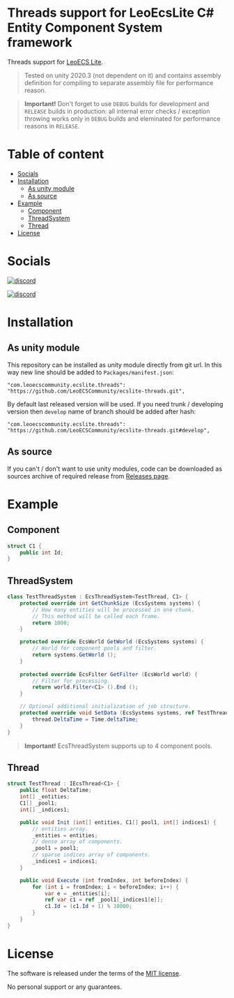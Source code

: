 # Threads support for LeoEcsLite C# Entity Component System framework
Threads support for [LeoECS Lite](https://github.com/LeoECSCommunity/ecslite).

> Tested on unity 2020.3 (not dependent on it) and contains assembly definition for compiling to separate assembly file for performance reason.

> **Important!** Don't forget to use `DEBUG` builds for development and `RELEASE` builds in production: all internal error checks / exception throwing works only in `DEBUG` builds and eleminated for performance reasons in `RELEASE`.

# Table of content
* [Socials](#socials)
* [Installation](#installation)
    * [As unity module](#as-unity-module)
    * [As source](#as-source)
* [Example](#example)
    * [Component](#component)
    * [ThreadSystem](#threadsystem)
    * [Thread](#thread)
* [License](#license)

# Socials
[![discord](https://img.shields.io/discord/963730852452388894.svg?label=New%20Community%20Discord%20server&style=for-the-badge&logo=discord)](https://discord.gg/ZAhCUv5YQt)

[![discord](https://img.shields.io/discord/404358247621853185.svg?label=Old%20Leo%20Discord%20server&style=for-the-badge&logo=discord)](https://discord.gg/5GZVde6)

# Installation

## As unity module
This repository can be installed as unity module directly from git url. In this way new line should be added to `Packages/manifest.json`:
```
"com.leoecscommunity.ecslite.threads": "https://github.com/LeoECSCommunity/ecslite-threads.git",
```
By default last released version will be used. If you need trunk / developing version then `develop` name of branch should be added after hash:
```
"com.leoecscommunity.ecslite.threads": "https://github.com/LeoECSCommunity/ecslite-threads.git#develop",
```

## As source
If you can't / don't want to use unity modules, code can be downloaded as sources archive of required release from [Releases page](`https://github.com/LeoECSCommunity/ecslite-threads-unity/releases`).

# Example

## Component
```csharp
struct C1 {
    public int Id;
}
```
## ThreadSystem
```csharp
class TestThreadSystem : EcsThreadSystem<TestThread, C1> {
    protected override int GetChunkSize (EcsSystems systems) {
        // How many entities will be processed in one chunk.
        // This method will be called each frame.
        return 1000;
    }

    protected override EcsWorld GetWorld (EcsSystems systems) {
        // World for component pools and filter.
        return systems.GetWorld ();
    }
    
    protected override EcsFilter GetFilter (EcsWorld world) {
        // Filter for processing.
        return world.Filter<C1> ().End ();
    }

    // Optional additional initialization of job structure.
    protected override void SetData (EcsSystems systems, ref TestThread thread) {
        thread.DeltaTime = Time.deltaTime;
    }
}
```
> **Important!** EcsThreadSystem supports up to 4 component pools.
 
## Thread
```csharp
struct TestThread : IEcsThread<C1> {
    public float DeltaTime;
    int[] _entities;
    C1[] _pool1;
    int[] _indices1;

    public void Init (int[] entities, C1[] pool1, int[] indices1) {
        // entities array.
        _entities = entities;
        // dense array of components.
        _pool1 = pool1;
        // sparse indices array of components.
        _indices1 = indices1;
    }

    public void Execute (int fromIndex, int beforeIndex) {
        for (int i = fromIndex; i < beforeIndex; i++) {
            var e = _entities[i];
            ref var c1 = ref _pool1[_indices1[e]];
            c1.Id = (c1.Id + 1) % 10000;
        }
    }
}
```

# License
The software is released under the terms of the [MIT license](./LICENSE.md).

No personal support or any guarantees.
